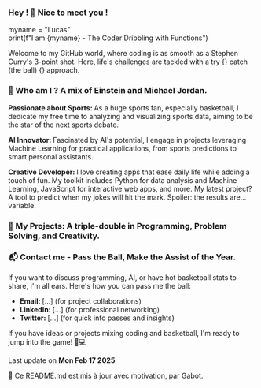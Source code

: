 ### Hey ! 👋 Nice to meet you !

myname = "Lucas"  
print(f"I am {myname} - The Coder Dribbling with Functions")

Welcome to my GitHub world, where coding is as smooth as a Stephen Curry's 3-point shot. Here, life's challenges are tackled with a try {} catch (the ball) {} approach.

### 🧠 Who am I ? A mix of Einstein and Michael Jordan.

<b> Passionate about Sports: </b> As a huge sports fan, especially basketball, I dedicate my free time to analyzing and visualizing sports data, aiming to be the star of the next sports debate.

<b> AI Innovator: </b> Fascinated by AI's potential, I engage in projects leveraging Machine Learning for practical applications, from sports predictions to smart personal assistants.

<b> Creative Developer: </b> I love creating apps that ease daily life while adding a touch of fun. My toolkit includes Python for data analysis and Machine Learning, JavaScript for interactive web apps, and more. My latest project? A tool to predict when my jokes will hit the mark. Spoiler: the results are... variable.

### 🚀 My Projects: A triple-double in Programming, Problem Solving, and Creativity.

### 📬 Contact me - Pass the Ball, Make the Assist of the Year. 

If you want to discuss programming, AI, or have hot basketball stats to share, I'm all ears. Here's how you can pass me the ball:

* <b> Email: </b> [...] (for project collaborations)
* <b> LinkedIn: </b> [...] (for professional networking)
* <b> Twitter: </b> [...] (for quick info passes and insights)

If you have ideas or projects mixing coding and basketball, I'm ready to jump into the game! 🏀💻

Last update on <b> Mon Feb 17 2025 </b>

🤖 Ce README.md est mis à jour avec motivation, par Gabot.
